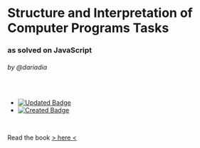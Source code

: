 # Structure and Interpretation of Computer Programs Tasks 
### as solved on JavaScript
###### by @dariadia

<br>

- [![Updated Badge](https://badges.pufler.dev/updated/dariadia/dariadia.github.io)](https://badges.pufler.dev)
- [![Created Badge](https://badges.pufler.dev/created/dariadia/dariadia.github.io)](https://badges.pufler.dev)

<br>

Read the book [> here <](http://mitpress.mit.edu/sicp/)

